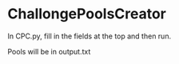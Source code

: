 # ChallongePoolsCreator

In CPC.py, fill in the fields at the top and then run.

Pools will be in output.txt
